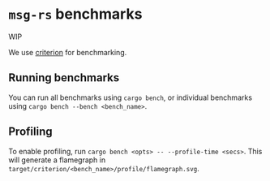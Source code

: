 # `msg-rs` benchmarks
WIP

We use [criterion](https://github.com/bheisler/criterion.rs) for benchmarking.

## Running benchmarks
You can run all benchmarks using `cargo bench`, or individual benchmarks using `cargo bench --bench <bench_name>`.

## Profiling
To enable profiling, run `cargo bench <opts> -- --profile-time <secs>`. This will generate a flamegraph in `target/criterion/<bench_name>/profile/flamegraph.svg`.

